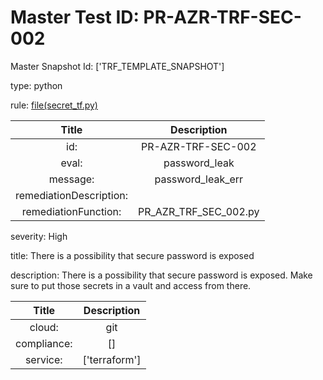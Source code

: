 



# Master Test ID: PR-AZR-TRF-SEC-002


Master Snapshot Id: ['TRF_TEMPLATE_SNAPSHOT']

type: python

rule: [file(secret_tf.py)]  
  
  
  
  

|Title|Description|
| :---: | :---: |
|id: |PR-AZR-TRF-SEC-002|
|eval: |password_leak|
|message: |password_leak_err|
|remediationDescription: ||
|remediationFunction: |PR_AZR_TRF_SEC_002.py|


severity: High

title: There is a possibility that secure password is exposed

description: There is a possibility that secure password is exposed. Make sure to put those secrets in a vault and access from there.  
  
  

|Title|Description|
| :---: | :---: |
|cloud: |git|
|compliance: |[]|
|service: |['terraform']|



[file(secret_tf.py)]: https://github.com/prancer-io/prancer-compliance-test/tree/master/azure/terraform/secret_tf.py
